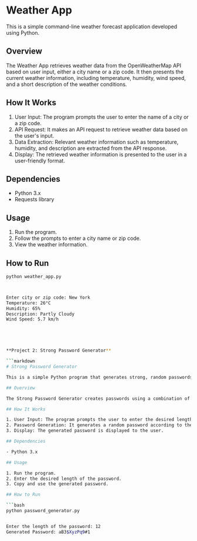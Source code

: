 # Weather App

This is a simple command-line weather forecast application developed using Python.

## Overview

The Weather App retrieves weather data from the OpenWeatherMap API based on user input, either a city name or a zip code. It then presents the current weather information, including temperature, humidity, wind speed, and a short description of the weather conditions.

## How It Works

1. User Input: The program prompts the user to enter the name of a city or a zip code.
2. API Request: It makes an API request to retrieve weather data based on the user's input.
3. Data Extraction: Relevant weather information such as temperature, humidity, and description are extracted from the API response.
4. Display: The retrieved weather information is presented to the user in a user-friendly format.

## Dependencies

- Python 3.x
- Requests library

## Usage

1. Run the program.
2. Follow the prompts to enter a city name or zip code.
3. View the weather information.

## How to Run

```bash
python weather_app.py



Enter city or zip code: New York
Temperature: 26°C
Humidity: 65%
Description: Partly Cloudy
Wind Speed: 5.7 km/h





**Project 2: Strong Password Generator**

```markdown
# Strong Password Generator

This is a simple Python program that generates strong, random passwords.

## Overview

The Strong Password Generator creates passwords using a combination of digits, uppercase and lowercase letters, and special characters. It ensures that the generated passwords are highly secure and suitable for protecting sensitive information.

## How It Works

1. User Input: The program prompts the user to enter the desired length of the password.
2. Password Generation: It generates a random password according to the specified length.
3. Display: The generated password is displayed to the user.

## Dependencies

- Python 3.x

## Usage

1. Run the program.
2. Enter the desired length of the password.
3. Copy and use the generated password.

## How to Run

```bash
python password_generator.py


Enter the length of the password: 12
Generated Password: aB3$XyzPq9#1

